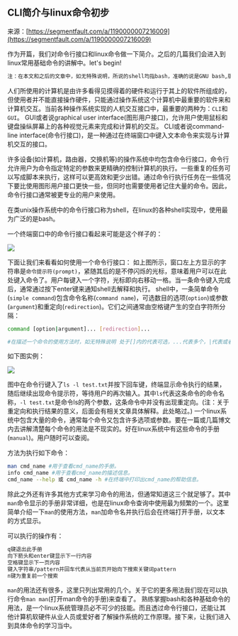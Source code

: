 ## CLI简介与linux命令初步

来源：[https://segmentfault.com/a/1190000007216009](https://segmentfault.com/a/1190000007216009)

作为开篇，我们对命令行接口和linux命令做一下简介。之后的几篇我们会进入到linux常用基础命令的讲解中。let's begin!

```sh
注：在本文和之后的文章中，如无特殊说明，所说的shell均指bash，准确的说是GNU bash,版本：4.2.46(1)-release。实验所用的linux操作系统为centos7.1，内核版本为3.10.0-327.el7.x86_64
```

人们所使用的计算机是由许多看得见摸得着的硬件和运行于其上的软件所组成的，但使用者并不能直接操作硬件，只能通过操作系统这个计算机中最重要的软件来和计算机交互。当前各种操作系统实现的人机交互接口中，最重要的两种为：`CLI`和`GUI`。
GUI或者说graphical user interface(图形用户接口)，允许用户使用鼠标和键盘操纵屏幕上的各种视觉元素来完成和计算机的交互。
CLI或者说command-line interface(命令行接口)，是一种通过在终端窗口中键入文本命令来实现与计算机交互的接口。

许多设备(如计算机，路由器，交换机等)的操作系统中均包含命令行接口，命令行允许用户为命令指定特定的参数来更精确的控制计算机的执行。一些重复的任务可以写成脚本来执行，这样可以更高效和更少出错。通过命令行执行任务在一些情况下要比使用图形用户接口更快一些，但同时也需要使用者记住大量的命令。因此，命令行接口通常被更专业的用户来使用。

在类unix操作系统中的命令行接口称为shell，在linux的各种shell实现中，使用最为广泛的是bash。

一个终端窗口中的命令行接口看起来可能是这个样子的：


![][0] 

下面让我们来看看如何使用一个命令行接口：
如上图所示，窗口左上方显示的字符串是`命令提示符(prompt)`，紧随其后的是不停闪烁的光标，意味着用户可以在此处键入命令了。用户每键入一个字符，光标即向右移动一格。当一条命令键入完成后，通常通过按下enter键来通知shell去解释和执行。
shell中，一条简单命令(`simple command`)包含命令名称(`command name`)，可选数目的选项(`option`)或参数(`argument`)和重定向(`redirection`)。它们之间通常由空格键产生的空白字符所分隔：

```sh
command [option|argument]... [redirection]...

#在描述一个命令的使用方法时，如无特殊说明 处于[]内的代表可选，...代表多个，|代表或者。
```

如下图实例：


![][1] 

图中在命令行键入了`ls -l test.txt`并按下回车键，终端显示命令执行的结果，随后继续出现命令提示符，等待用户的再次输入。其中`ls`代表这条命令的命令名称，`-l test.txt`是命令ls的两个参数，这条命令中并没有出现重定向。(注：关于重定向和执行结果的意义，后面会有相关文章具体解释。此处略过。)
一个linux系统中包含大量的命令，通常每个命令又包含许多选项或参数。要在一篇或几篇博文内去讲解清楚每个命令的用法是不现实的。好在linux系统中有这些命令的手册(`manual`)。用户随时可以查阅。

方法为执行如下命令：

```sh
man cmd_name #用于查看cmd_name的手册。
info cmd_name #用于查看cmd_name的描述信息。
cmd_name --help 或 cmd_name -h #在终端中打印出cmd_name的帮助信息。
```

除此之外还有许多其他方式来学习命令的用法，但通常知道这三个就足够了。其中`man`命令显示的手册非常详细，也是在linux命令查询中使用最为频繁的一个。这里简单介绍一下`man`的使用方法，`man`加命令名并执行后会在终端打开手册，以文本的方式显示。

可以执行的操作有：

```sh
q键退出此手册
向下箭头和enter键显示下一行内容
空格键显示下一页内容
键入字符串/pattern并回车代表从当前页开始向下搜索关键词pattern
n键为重复前一个搜索
```
`man`的用法还有很多，这里只列出常用的几个。关于它的更多用法我们现在可以执行命令`man man`(打开man命令的手册)来查看了。
熟练掌握bash和各种基础命令的用法，是一个linux系统管理员必不可少的技能。而且透过命令行接口，还能让其他计算机软硬件从业人员或爱好者了解操作系统的工作原理。接下来，让我们进入到具体命令的学习当中。

[0]: ./img/bVEtEU.png
[1]: ./img/bVEpyG.png
